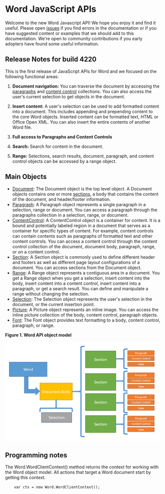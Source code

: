 ﻿# Word JavaScript APIs
Welcome to the new Word Javascript API! We hope you enjoy it and find it useful. Please open [issues](https://github.com/JuaneloJuanelo/WordAPI2/issues) if you find errors in the documentation or if you have suggested content or examples that we should add to this documentation. We're open to community contributions if you early adopters have found some useful information.


## Release Notes for build 4220

This is the first release of JavaScript APIs for Word and we focused on the following functional areas:
 1. **Document navigation:** You can traverse the document by accessing the [paragraphs](resources/paragraph.md) and [content control](resources/contentControl.md) collections. You can also access the user's
 current selection to get objects in the document.

 2. **Insert content:** A user's selection can be used to add formatted content into a document. This includes appending 
 	and prepending content to the core Word objects. Inserted content can be formatted text, HTML or Office Open XML.
	You can also insert the entire contents of another Word file. 
 
 3. **Full access to Paragraphs and Content Controls** 

 4. **Search:** Search for content in the document.

 5. **Range:**  Selections, search results, document, paragraph, and content control objects can be accessed by a range object.


## Main Objects  

* [Document](resources/document.md): The Document object is the top level object. A Document objects contains one or more 
[sections](resources/section.md), a body that contains the content of the document, and header/footer information.
* [Paragraph](resources/paragraph.md): A Paragraph object represents a single paragraph in a selection, range or document. 
You can access a paragraph through the paragraphs collection in a selection, range, or document. 
* [ContentControl](resources/contentControl.md): A ContentControl object is a container for content. It is a bound and
 potentially labeled region in a document that serves as a container for specific types of content. For example, content 
 controls can contain contents such as paragraphs of formatted text and other content controls. You can access a 
 content control through the content control collection of the document, document body, paragraph, range, or on a content control.
* [Section](resources/section.md):  A Section object is commonly used to define different header and footers as well as 
different page layout configurations of a document. You can access sections from the Document object. 
* [Range](resources/range.md): A Range object represents a contiguous area in a document. You get a Range object when you
 get a selection, insert content into the body, insert content into a content control, insert content into a paragraph, 
 or get a search result. You can define and manipulate a range without changing the selection.
* [Selection](resources/selection.md): The Selection object represents the user's selection in the document, or the 
 current insertion point.
* [Picture](resources/inlinePicture.md): A Picture object represents an inline image. You can access the inline picture
 collection of the body, content control, paragraph objects.
* [Font](resources/font.md): The Font object provides text formatting to a body, content control, paragraph, or range.

**Figure 1.  Word API object model**

![A simple diagram of the Word API object model. The Word object is at the top level. The next object is the Document object. Under the Document objects you can access the collection of section objects.](resources/images/WordAPIObjects.png)

## Programming notes

 The Word.WordClientContext() method returns the context for working with the Word object model. All actions that target a Word 
 document start by getting this context. 

		var ctx = new Word.WordClientContext();

